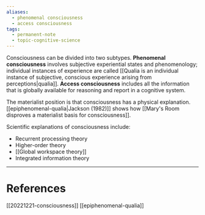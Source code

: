 ```yaml
---
aliases:
  - phenomenal consciousness
  - access consciousness
tags:
  - permanent-note
  - topic-cognitive-science
---
```

Consciousness can be divided into two subtypes. **Phenomenal consciousness** involves subjective experiential states and phenomenology; individual instances of experience are called [[Qualia is an individual instance of subjective, conscious experience arising from perceptions|qualia]]. **Access consciousness** includes all the information that is globally available for reasoning and report in a cognitive system.

The materialist position is that consciousness has a physical explanation. [[epiphenomenal-qualia|Jackson (1982)]] shows how [[Mary's Room disproves a materialist basis for consciousness]].

Scientific explanations of consciousness include:
- Recurrent processing theory
- Higher-order theory
- [[Global workspace theory]]
- Integrated information theory

---
# References

[[20221221-consciousness]]
[[epiphenomenal-qualia]]